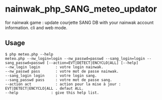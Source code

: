 # nainwak_php_SANG_meteo_updator
for nainwak game : 
update courjette SANG DB with your nainwak account information. 
cli and web mode.

## Usage
```man
$ php meteo.php --help
meteo.php --nw_login=login --nw_passwd=passwd --sang_login=login --sang_passwd=passwd [--action=EVT|DETECT|ENCYCLO|ALL] [--help]
--nw_login login	   : votre login nainwak.
--nw_passwd pass	   : votre mot de passe nainwak.
--sang_login login	   : votre login sang.
--sang_passwd pass	   : votre mot de passe sang.
--action act  		   : action pour la mise à jour : EVT|DETECT|ENCYCLO|ALL . defaut ALL.
--help	 		     : give this help list.
```